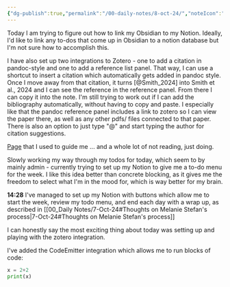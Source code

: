 ```yaml
---
{"dg-publish":true,"permalink":"/00-daily-notes/8-oct-24/","noteIcon":""}
---
```


Today I am trying to figure out how to link my Obsidian to my Notion. Ideally, I'd like to link any to-dos that come up in Obsidian to a notion database but I'm not sure how to accomplish this.

I have also set up two integrations to Zotero - one to add a citation in pandoc-style and one to add a reference list panel. That way, I can use a shortcut to insert a citation which automatically gets added in pandoc style. Once I move away from that citation, it turns [@Smith_2024] into Smith et al., 2024 and I can see the reference in the reference panel. From there I can copy it into the note. I'm still trying to work out if I can add the bibliography automatically, without having to copy and paste. I especially like that the pandoc reference panel includes a link to zotero so I can view the paper there, as well as any other pdfs/ files connected to that paper. There is also an option to just type "@" and start typing the author for citation suggestions.

[Page](https://medium.com/@alexandraphelan/an-updated-academic-workflow-zotero-obsidian-cffef080addd) that I used to guide me
... and a whole lot of not reading, just doing.

Slowly working my way through my todos for today, which seem to by mainly admin - currently trying to set up my Notion to give me a to-do menu for the week. I like this idea better than concrete blocking, as it gives me the freedom to select what I'm in the mood for, which is way better for my brain.

**14:28** I've managed to set up my Notion with buttons which allow me to start the week, review my todo menu, and end each day with a wrap up, as described in [[00_Daily Notes/7-Oct-24#Thoughts on Melanie Stefan's process\|7-Oct-24#Thoughts on Melanie Stefan's process]]

I can honestly say the most exciting thing about today was setting up and playing with the zotero integration.

I've added the CodeEmitter integration which allows me to run blocks of code:

```python
x = 2+2
print(x)
```

